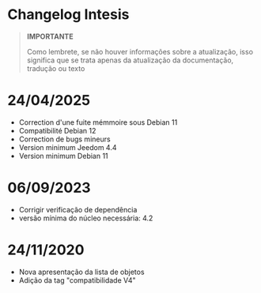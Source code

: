 # Changelog Intesis

>**IMPORTANTE**
>
>Como lembrete, se não houver informações sobre a atualização, isso significa que se trata apenas da atualização da documentação, tradução ou texto

# 24/04/2025

- Correction d'une fuite mémmoire sous Debian 11
- Compatibilité Debian 12
- Correction de bugs mineurs
- Version minimum Jeedom 4.4
- Version minimum Debian 11

# 06/09/2023

- Corrigir verificação de dependência
- versão mínima do núcleo necessária: 4.2

# 24/11/2020

- Nova apresentação da lista de objetos
- Adição da tag "compatibilidade V4"
